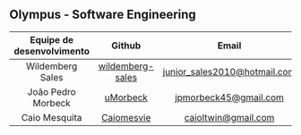 ## Olympus - Software Engineering

|Equipe de desenvolvimento| Github | Email |
|:-----:|:------:|:------:|
|Wildemberg Sales | [wildemberg-sales](https://github.com/wildemberg-sales) | junior_sales2010@hotmail.com |
|João Pedro Morbeck|[uMorbeck](https://github.com/uMorbeck)|jpmorbeck45@gmail.com|
|Caio Mesquita|[Caiomesvie](https://github.com/Caiomesvie)|caioltwin@gmail.com|
